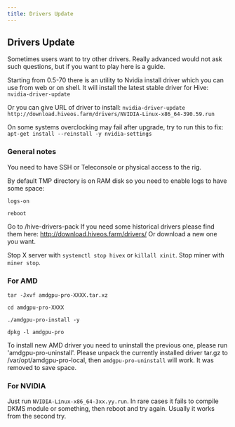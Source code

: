 ```yaml
---
title: Drivers Update
---
```


## Drivers Update
Sometimes users want to try other drivers. Really advanced would not ask such questions,
but if you want to play here is a guide.

Starting from 0.5-70 there is an utility to Nvidia install driver which you can use from web or on shell. It will install the latest stable driver for Hive:
`nvidia-driver-update`

Or you can give URL of driver to install: `nvidia-driver-update http://download.hiveos.farm/drivers/NVIDIA-Linux-x86_64-390.59.run`

On some systems overclocking may fail after upgrade, try to run this to fix: `apt-get install --reinstall -y nvidia-settings`

### General notes
You need to have SSH or Teleconsole or physical access to the rig.

By default TMP directory is on RAM disk so you need to enable logs to have some space:

`logs-on`

`reboot`

Go to /hive-drivers-pack
If you need some historical drivers please find them here:
http://download.hiveos.farm/drivers/
Or download a new one you want.

Stop X server with `systemctl stop hivex` or `killall xinit`.
Stop miner with `miner stop`.

### For AMD
`tar -Jxvf amdgpu-pro-XXXX.tar.xz`

`cd amdgpu-pro-XXXX`

`./amdgpu-pro-install -y`

`dpkg -l amdgpu-pro`

To install new AMD driver you need to uninstall the previous one, please run 'amdgpu-pro-uninstall'.
Please unpack the currently installed driver tar.gz to /var/opt/amdgpu-pro-local, then `amdgpu-pro-uninstall` will work.
It was removed to save space.

### For NVIDIA
Just run `NVIDIA-Linux-x86_64-3xx.yy.run`.
In rare cases it fails to compile DKMS module or something, then reboot and try again. Usually it works from the second try.
